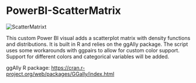 # PowerBI-ScatterMatrix

![ScatterMatrixt]([http://url/to/img.png](https://i.imgur.com/acDeRMs.png)https://i.imgur.com/acDeRMs.png)

This custom Power BI visual adds a scatterplot matrix with density functions and distributions. It is built in R and relies on the ggAlly package. The script uses some workarounds with ggpairs to allow for custom color support. Support for different colors and categorical variables will be added.

ggAlly R package: https://cran.r-project.org/web/packages/GGally/index.html
